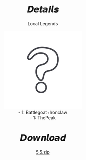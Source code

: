 <body>
  <div align="center">
    <h1>𝑫𝙚𝒕𝙖𝒊𝙡𝒔</h1>
    <p>Local Legends</p>
    <img src=https://raw.githubusercontent.com/Minato0211/minato-jsons/main/assets/unknown.webp></br>
    <a>- 1: Battlegoat+Ironclaw</a></br>
    <a>- 1: ThePeak</a></br>
    <h1>𝘿𝒐𝙬𝒏𝙡𝒐𝙖𝒅</h1>
    <a href="5.5.zip">5.5.zip</a></br>
  </div>
</body>
